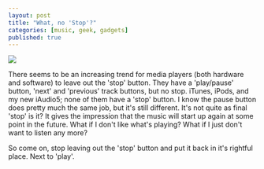 ```yaml
---
layout: post
title: "What, no 'Stop'?"
categories: [music, geek, gadgets]
published: true
---
```


<img src="/images/stop.jpg" class="left" />

There seems to be an increasing trend for media players (both hardware and software) to leave out the 'stop' button.  They have a 'play/pause' button, 'next' and 'previous' track buttons, but no stop.  iTunes, iPods, and my new iAudio5; none of them have a 'stop' button.  I know the pause button does pretty much the same job, but it's still different.  It's not quite as final 'stop' is it?  It gives the impression that the music will start up again at some point in the future.  What if I don't like what's playing?  What if I just don't want to listen any more?

So come on, stop leaving out the 'stop' button and put it back in it's rightful place.  Next to 'play'.
